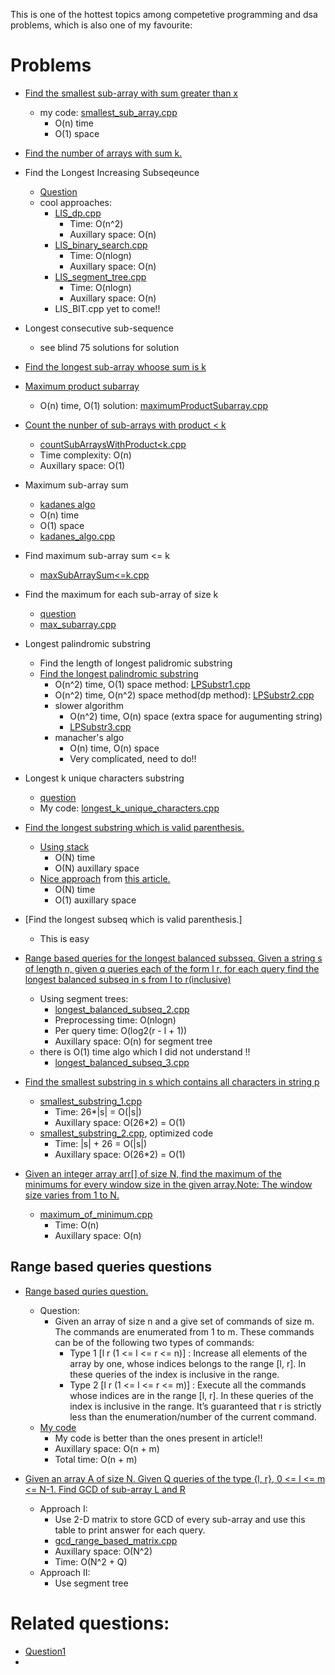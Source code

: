 This is one of the hottest topics among competetive programming and dsa problems, which is also one of my favourite:

# Problems

- [Find the smallest sub-array with sum greater than x](https://www.geeksforgeeks.org/problems/smallest-subarray-with-sum-greater-than-x5651/1)
  - my code: [smallest_sub_array.cpp](smallest_sub_array.cpp)
    - O(n) time
    - O(1) space

- [Find the number of arrays with sum k.](https://leetcode.com/problems/subarray-sum-equals-k/description/)


- Find the Longest Increasing Subseqeunce
  - [Question](https://leetcode.com/problems/longest-increasing-subsequence/solutions/1326308/c-python-dp-binary-search-bit-segment-tree-solutions-picture-explain-o-nlogn/)
  - cool approaches:
    - [LIS_dp.cpp](LIS_dp.cpp)
      - Time: O(n^2)
      - Auxillary space: O(n)
    - [LIS_binary_search.cpp](LIS_binary_search.cpp)  
      - Time: O(nlogn)
      - Auxillary space: O(n)
    - [LIS_segment_tree.cpp](LIS_segment_tree.cpp)
      - Time: O(nlogn)
      - Auxillary space: O(n)
    - LIS_BIT.cpp yet to come!!

- Longest consecutive sub-sequence
  - see blind 75 solutions for solution

- [Find the longest sub-array whoose sum is k](https://www.geeksforgeeks.org/problems/longest-sub-array-with-sum-k0809/1)

- [Maximum product subarray](https://www.geeksforgeeks.org/problems/maximum-product-subarray3604/1)
  - O(n) time, O(1) solution: [maximumProductSubarray.cpp](maximumProductSubarray.cpp)

- [Count the nunber of sub-arrays with product < k](https://leetcode.com/problems/subarray-product-less-than-k/description/)
  - [countSubArraysWithProduct<k.cpp](countSubArraysWithProduct<k.cpp)
  - Time complexity: O(n)
  - Auxillary space: O(1)

- Maximum sub-array sum
  - [kadanes algo](https://www.geeksforgeeks.org/problems/kadanes-algorithm-1587115620/1)
  - O(n) time
  - O(1) space
  - [kadanes_algo.cpp](kadanes_algo.cpp)

- Find maximum sub-array sum <= k
  - [maxSubArraySum<=k.cpp](maxSubArraySum<=k.cpp)

- Find the maximum for each sub-array of size k
  - [question](https://www.geeksforgeeks.org/problems/maximum-of-all-subarrays-of-size-k3101/1)
  - [max_subarray.cpp](max_subarray.cpp)

- Longest palindromic substring
  - Find the length of longest palidromic substring
  - [Find the longest palindromic substring](https://www.geeksforgeeks.org/problems/longest-palindrome-in-a-string3411/1)
    - O(n^2) time, O(1) space method: [LPSubstr1.cpp](LPSubstr1.cpp)
    - O(n^2) time, O(n^2) space method(dp method): [LPSubstr2.cpp](LPSubstr2.cpp)
    - slower algorithm 
      - O(n^2) time, O(n) space (extra space for augumenting string)
      - [LPSubstr3.cpp](LPSubstr3.cpp)
    - manacher's algo 
      - O(n) time, O(n) space
      - Very complicated, need to do!!

- Longest k unique characters substring
  - [question](https://www.geeksforgeeks.org/problems/longest-k-unique-characters-substring0853/1)
  - My code: [longest_k_unique_characters.cpp](longest_k_unique_characters.cpp)

- [Find the longest substring which is valid parenthesis.](https://www.geeksforgeeks.org/problems/longest-valid-parentheses5657/1)
  - [Using stack](longest_valid_parenthesis_substring.cpp)
    - O(N) time
    - O(N) auxillary space
  - [Nice approach](longest_valid_parenthesis_substring_optimized.cpp) from [this article.](https://www.geeksforgeeks.org/length-of-the-longest-valid-substring/)
    - O(N) time
    - O(1) auxillary space

- [Find the longest subseq which is valid parenthesis.]
  - This is easy

- [Range based queries for the longest balanced subsseq. Given a string s of length n, given q queries each of the form l r, for each query find the longest balanced subseq in s from l to r(inclusive)](https://www.geeksforgeeks.org/range-queries-longest-correct-bracket-subsequence-set-2/)
  - Using segment trees: 
    - [longest_balanced_subseq_2.cpp](longest_balanced_subseq_2.cpp)
    - Preprocessing time: O(nlogn)
    - Per query time: O(log2(r - l + 1))
    - Auxillary space: O(n) for segment tree 
  - there is O(1) time algo which I did not understand !!
    - [longest_balanced_subseq_3.cpp](longest_balanced_subseq_3.cpp)
  
- [Find the smallest substring in s which contains all characters in string p](https://www.geeksforgeeks.org/problems/smallest-window-in-a-string-containing-all-the-characters-of-another-string-1587115621/1)
  - [smallest_substring_1.cpp](smallest_substring_1.cpp)
    - Time: 26*|s| = O(|s|)
    - Auxillary space: O(26*2) = O(1)
  - [smallest_substring_2.cpp](smallest_substring_2.cpp), optimized code
    - Time: |s| + 26 = O(|s|)
    - Auxillary space: O(26*2) = O(1)

- [Given an integer array arr[] of size N, find the maximum of the minimums for every window size in the given array.Note: The window size varies from 1 to N.](https://www.geeksforgeeks.org/problems/maximum-of-minimum-for-every-window-size3453/1)
  - [maximum_of_minimum.cpp](maximum_of_minimum.cpp)
    - Time: O(n)
    - Auxillary space: O(n)


## Range based queries questions
- [Range based quries question.](https://www.geeksforgeeks.org/array-range-queries-range-queries/)
    - Question:
        - Given an array of size n and a give set of commands of size m. The commands are enumerated from 1 to m. These commands can be of the following two types of commands: 
            - Type 1 [l r (1 <= l <= r <= n)] : Increase all elements of the array by one, whose indices belongs to the range [l, r]. In these queries of the index is inclusive in the range.
            - Type 2 [l r (1 <= l <= r <= m)] : Execute all the commands whose indices are in the range [l, r]. In these queries of the index is inclusive in the range. It’s guaranteed that r is strictly less than the enumeration/number of the current command.
    - [My code](arrays_with_range.cpp)
        - My code is better than the ones present in article!!
        - Auxillary space: O(n + m)
        - Total time: O(n + m)


- [Given an array A of size N. Given Q queries of the type {l, r}, 0 <= l <= m <= N-1. Find GCD of sub-array L and R](https://www.geeksforgeeks.org/gcds-of-a-given-index-ranges-in-an-array/)  
    - Approach I:
        - Use 2-D matrix to store GCD of every sub-array and use this table to print answer for each query.
        - [gcd_range_based_matrix.cpp](gcd_range_based_matrix.cpp)
        - Auxillary space: O(N^2)
        - Time: O(N^2 + Q)
    - Approach II:
        - Use segment tree

# Related questions:
- [Question1](https://leetcode.com/problems/max-sum-of-rectangle-no-larger-than-k/description/)
- 